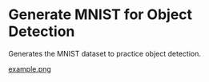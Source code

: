 # Generate MNIST for Object Detection

Generates the MNIST dataset to practice object detection.

[example.png](example.png)